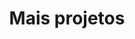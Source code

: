 ---
title: Mais projetos
description: Você quer mais?!?!?!??!
posted: 1369882800000
icon: /img/icons/fupi-weird.png
tags: "#scratch"
about:
  - Você chegou ao fim do site... parabéns!! Você merece um prêmio, super-fã obcecado!
  - Tem muito mais projetos de onde esses vieram; as minhas páginas do Scratch são cheias de desenhos, jogos inacabados, e outras coisas não muito boas que eu deixei de fora deste site por motivos bem óbvios. Porém, se você quiser mesmo tentar procurar alguma pérola, vá em frente! Aqui estão os links.
links:
  - text: Fupicat (Minha conta atual)
    link: https://scratch.mit.edu/users/fupicat/
  - text: SCDM (Conta atual de testes)
    link: https://scratch.mit.edu/users/SCDM/
  - text: Fupi437 (Minha primeira conta)
    link: https://scratch.mit.edu/users/fupi437/
  - text: NostalgicBR (Remakes)
    link: https://scratch.mit.edu/users/nostalgicbr/
  - text: Fupi-RNDM (Jogos inacabados e aleatórios)
    link: https://scratch.mit.edu/users/fupi-RNDM/
  - text: Gagames (Conta onde eu fingia ser iniciante)
    link: https://scratch.mit.edu/users/gagames/
  - text: CeboIinha (Roleplay de Cebolinha :v)
    link: https://scratch.mit.edu/users/CeboIinha/
  - text: Scratchcatdomal2 (Roleplay de hacker vilão - não deu certo, fui descoberto)
    link: https://scratch.mit.edu/users/scratchcatdomal2/
---
